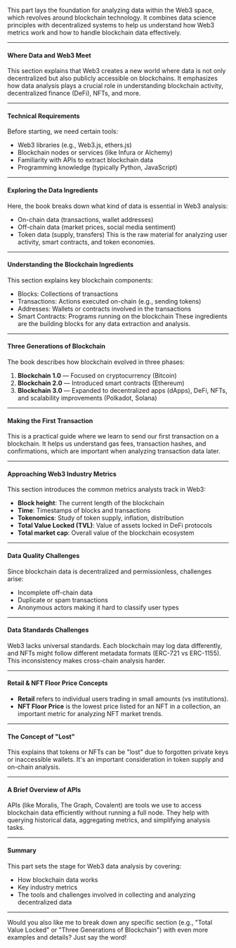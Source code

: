 This part lays the foundation for analyzing data within the Web3 space, which revolves around blockchain technology. It combines data science principles with decentralized systems to help us understand how Web3 metrics work and how to handle blockchain data effectively.

---

#### Where Data and Web3 Meet

This section explains that Web3 creates a new world where data is not only decentralized but also publicly accessible on blockchains. It emphasizes how data analysis plays a crucial role in understanding blockchain activity, decentralized finance (DeFi), NFTs, and more.

---

#### Technical Requirements

Before starting, we need certain tools:

* Web3 libraries (e.g., Web3.js, ethers.js)
* Blockchain nodes or services (like Infura or Alchemy)
* Familiarity with APIs to extract blockchain data
* Programming knowledge (typically Python, JavaScript)

---

#### Exploring the Data Ingredients

Here, the book breaks down what kind of data is essential in Web3 analysis:

* On-chain data (transactions, wallet addresses)
* Off-chain data (market prices, social media sentiment)
* Token data (supply, transfers)
  This is the raw material for analyzing user activity, smart contracts, and token economies.

---

#### Understanding the Blockchain Ingredients

This section explains key blockchain components:

* Blocks: Collections of transactions
* Transactions: Actions executed on-chain (e.g., sending tokens)
* Addresses: Wallets or contracts involved in the transactions
* Smart Contracts: Programs running on the blockchain
  These ingredients are the building blocks for any data extraction and analysis.

---

#### Three Generations of Blockchain

The book describes how blockchain evolved in three phases:

1. **Blockchain 1.0** — Focused on cryptocurrency (Bitcoin)
2. **Blockchain 2.0** — Introduced smart contracts (Ethereum)
3. **Blockchain 3.0** — Expanded to decentralized apps (dApps), DeFi, NFTs, and scalability improvements (Polkadot, Solana)

---

#### Making the First Transaction

This is a practical guide where we learn to send our first transaction on a blockchain. It helps us understand gas fees, transaction hashes, and confirmations, which are important when analyzing transaction data later.

---

#### Approaching Web3 Industry Metrics

This section introduces the common metrics analysts track in Web3:

* **Block height**: The current length of the blockchain
* **Time**: Timestamps of blocks and transactions
* **Tokenomics**: Study of token supply, inflation, distribution
* **Total Value Locked (TVL)**: Value of assets locked in DeFi protocols
* **Total market cap**: Overall value of the blockchain ecosystem

---

#### Data Quality Challenges

Since blockchain data is decentralized and permissionless, challenges arise:

* Incomplete off-chain data
* Duplicate or spam transactions
* Anonymous actors making it hard to classify user types

---

#### Data Standards Challenges

Web3 lacks universal standards. Each blockchain may log data differently, and NFTs might follow different metadata formats (ERC-721 vs ERC-1155). This inconsistency makes cross-chain analysis harder.

---

#### Retail & NFT Floor Price Concepts

* **Retail** refers to individual users trading in small amounts (vs institutions).
* **NFT Floor Price** is the lowest price listed for an NFT in a collection, an important metric for analyzing NFT market trends.

---

#### The Concept of "Lost"

This explains that tokens or NFTs can be "lost" due to forgotten private keys or inaccessible wallets. It's an important consideration in token supply and on-chain analysis.

---

#### A Brief Overview of APIs

APIs (like Moralis, The Graph, Covalent) are tools we use to access blockchain data efficiently without running a full node. They help with querying historical data, aggregating metrics, and simplifying analysis tasks.

---

#### Summary

This part sets the stage for Web3 data analysis by covering:

* How blockchain data works
* Key industry metrics
* The tools and challenges involved in collecting and analyzing decentralized data

---

Would you also like me to break down any specific section (e.g., "Total Value Locked" or "Three Generations of Blockchain") with even more examples and details? Just say the word!
